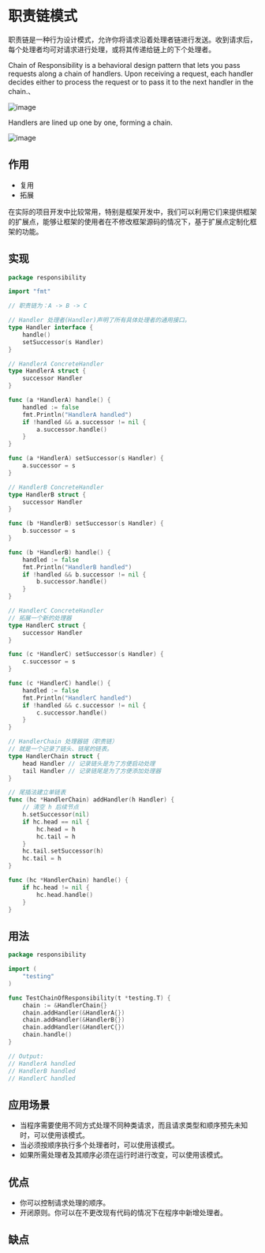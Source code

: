 # 职责链模式

职责链是一种行为设计模式，允许你将请求沿着处理者链进行发送。收到请求后，每个处理者均可对请求进行处理，或将其传递给链上的下个处理者。

Chain of Responsibility is a behavioral design pattern that lets you pass requests along a chain of handlers. Upon
receiving a request, each handler decides either to process the request or to pass it to the next handler in the chain.、

![image](https://user-images.githubusercontent.com/65383410/165558246-2d36cb45-e609-4129-85f5-7964d2532122.png)

Handlers are lined up one by one, forming a chain.

![image](https://user-images.githubusercontent.com/65383410/165558363-9af154e4-9ad2-4410-93d7-d5b0cbfaef56.png)

## 作用

- 复用
- 拓展

在实际的项目开发中比较常用，特别是框架开发中，我们可以利用它们来提供框架的扩展点，能够让框架的使用者在不修改框架源码的情况下，基于扩展点定制化框架的功能。

## 实现

```go
package responsibility

import "fmt"

// 职责链为：A -> B -> C

// Handler 处理者(Handler)声明了所有具体处理者的通用接口。
type Handler interface {
	handle()
	setSuccessor(s Handler)
}

// HandlerA ConcreteHandler
type HandlerA struct {
	successor Handler
}

func (a *HandlerA) handle() {
	handled := false
	fmt.Println("HandlerA handled")
	if !handled && a.successor != nil {
		a.successor.handle()
	}
}

func (a *HandlerA) setSuccessor(s Handler) {
	a.successor = s
}

// HandlerB ConcreteHandler
type HandlerB struct {
	successor Handler
}

func (b *HandlerB) setSuccessor(s Handler) {
	b.successor = s
}

func (b *HandlerB) handle() {
	handled := false
	fmt.Println("HandlerB handled")
	if !handled && b.successor != nil {
		b.successor.handle()
	}
}

// HandlerC ConcreteHandler
// 拓展一个新的处理器
type HandlerC struct {
	successor Handler
}

func (c *HandlerC) setSuccessor(s Handler) {
	c.successor = s
}

func (c *HandlerC) handle() {
	handled := false
	fmt.Println("HandlerC handled")
	if !handled && c.successor != nil {
		c.successor.handle()
	}
}

// HandlerChain 处理器链（职责链）
// 就是一个记录了链头、链尾的链表。
type HandlerChain struct {
	head Handler // 记录链头是为了方便启动处理
	tail Handler // 记录链尾是为了方便添加处理器
}

// 尾插法建立单链表
func (hc *HandlerChain) addHandler(h Handler) {
	// 清空 h 后续节点
	h.setSuccessor(nil)
	if hc.head == nil {
		hc.head = h
		hc.tail = h
	}
	hc.tail.setSuccessor(h)
	hc.tail = h
}

func (hc *HandlerChain) handle() {
	if hc.head != nil {
		hc.head.handle()
	}
}

```

## 用法

```go
package responsibility

import (
	"testing"
)

func TestChainOfResponsibility(t *testing.T) {
	chain := &HandlerChain{}
	chain.addHandler(&HandlerA{})
	chain.addHandler(&HandlerB{})
	chain.addHandler(&HandlerC{})
	chain.handle()
}

// Output:
// HandlerA handled
// HandlerB handled
// HandlerC handled
```

## 应用场景

- 当程序需要使用不同方式处理不同种类请求，而且请求类型和顺序预先未知时，可以使用该模式。
- 当必须按顺序执行多个处理者时，可以使用该模式。
- 如果所需处理者及其顺序必须在运行时进行改变，可以使用该模式。

## 优点

- 你可以控制请求处理的顺序。
- 开闭原则。你可以在不更改现有代码的情况下在程序中新增处理者。

## 缺点

